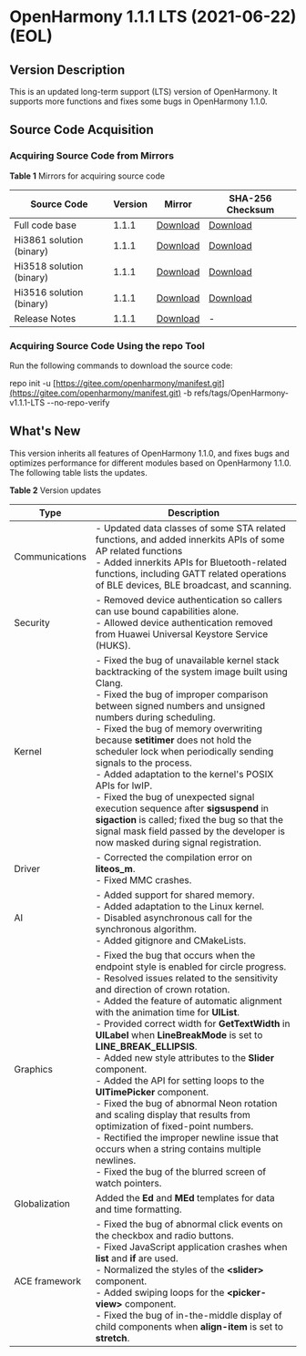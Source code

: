 # OpenHarmony 1.1.1 LTS \(2021-06-22) (EOL)

## Version Description

This is an updated long-term support \(LTS\) version of OpenHarmony. It supports more functions and fixes some bugs in OpenHarmony 1.1.0.

## Source Code Acquisition

### Acquiring Source Code from Mirrors

**Table  1**  Mirrors for acquiring source code

| Source Code              | Version | Mirror                                                       | SHA-256 Checksum                                             |
| ------------------------ | ------- | ------------------------------------------------------------ | ------------------------------------------------------------ |
| Full code base           | 1.1.1   | [Download](https://repo.huaweicloud.com/harmonyos/os/1.1.1/code-v1.1.1-LTS.tar.gz) | [Download](https://repo.huaweicloud.com/harmonyos/os/1.1.1/code-v1.1.1-LTS.tar.gz.sha256) |
| Hi3861 solution (binary) | 1.1.1   | [Download](https://repo.huaweicloud.com/harmonyos/os/1.1.1/wifiiot-1.1.0.tar.gz) | [Download](https://repo.huaweicloud.com/harmonyos/os/1.1.1/wifiiot-1.1.0.tar.gz.sha256) |
| Hi3518 solution (binary) | 1.1.1   | [Download](https://repo.huaweicloud.com/harmonyos/os/1.1.1/ipcamera_hi3518ev300-1.1.1.tar.gz) | [Download](https://repo.huaweicloud.com/harmonyos/os/1.1.1/ipcamera_hi3518ev300-1.1.1.tar.gz.sha256) |
| Hi3516 solution (binary) | 1.1.1   | [Download](https://repo.huaweicloud.com/harmonyos/os/1.1.1/ipcamera_hi3516dv300-1.1.1.tar.gz) | [Download](https://repo.huaweicloud.com/harmonyos/os/1.1.1/ipcamera_hi3516dv300-1.1.1.tar.gz.sha256) |
| Release Notes            | 1.1.1   | [Download](https://repo.huaweicloud.com/harmonyos/os/1.1.1/OpenHarmony_Release_Notes_1.1.1_LTS.md) | -                                                            |

### Acquiring Source Code Using the repo Tool

Run the following commands to download the source code:

repo init -u  [https://gitee.com/openharmony/manifest.git](https://gitee.com/openharmony/manifest.git)  -b refs/tags/OpenHarmony-v1.1.1-LTS  --no-repo-verify

## What's New

This version inherits all features of OpenHarmony 1.1.0, and fixes bugs and optimizes performance for different modules based on OpenHarmony 1.1.0. The following table lists the updates.

**Table  2**  Version updates

| Type           | Description                                                  |
| -------------- | ------------------------------------------------------------ |
| Communications | - Updated data classes of some STA related functions, and added innerkits APIs of some AP related functions<br/>- Added innerkits APIs for Bluetooth-related functions, including GATT related operations of BLE devices, BLE broadcast, and scanning. |
| Security       | - Removed device authentication so callers can use bound capabilities alone.<br/>- Allowed device authentication removed from Huawei Universal Keystore Service (HUKS). |
| Kernel         | - Fixed the bug of unavailable kernel stack backtracking of the system image built using Clang.<br/>- Fixed the bug of improper comparison between signed numbers and unsigned numbers during scheduling.<br/>- Fixed the bug of memory overwriting because **setitimer** does not hold the scheduler lock when periodically sending signals to the process.<br/>- Added adaptation to the kernel's POSIX APIs for lwIP.<br/>- Fixed the bug of unexpected signal execution sequence after **sigsuspend** in **sigaction** is called; fixed the bug so that the signal mask field passed by the developer is now masked during signal registration. |
| Driver         | - Corrected the compilation error on **liteos_m**.<br/>- Fixed MMC crashes. |
| AI             | - Added support for shared memory.<br/>- Added adaptation to the Linux kernel.<br/>- Disabled asynchronous call for the synchronous algorithm.<br/>- Added gitignore and CMakeLists. |
| Graphics       | - Fixed the bug that occurs when the endpoint style is enabled for circle progress.<br/>- Resolved issues related to the sensitivity and direction of crown rotation.<br/>- Added the feature of automatic alignment with the animation time for **UIList**.<br/>- Provided correct width for **GetTextWidth** in **UILabel** when **LineBreakMode** is set to **LINE_BREAK_ELLIPSIS**.<br/>- Added new style attributes to the **Slider** component.<br/>- Added the API for setting loops to the **UITimePicker** component.<br/>- Fixed the bug of abnormal Neon rotation and scaling display that results from optimization of fixed-point numbers.<br/>- Rectified the improper newline issue that occurs when a string contains multiple newlines.<br/>- Fixed the bug of the blurred screen of watch pointers. |
| Globalization  | Added the **Ed** and **MEd** templates for data and time formatting. |
| ACE framework  | - Fixed the bug of abnormal click events on the checkbox and radio buttons.<br/>- Fixed JavaScript application crashes when **list** and **if** are used.<br/>- Normalized the styles of the **\<slider>** component.<br/>- Added swiping loops for the **\<picker-view>** component.<br/>- Fixed the bug of in-the-middle display of child components when **align-item** is set to **stretch**. |


